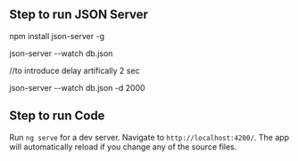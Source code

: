 ## Step to run JSON Server
npm install json-server -g

json-server --watch db.json

//to introduce delay artifically 2 sec

json-server --watch db.json -d 2000

## Step to run Code

Run `ng serve` for a dev server. Navigate to `http://localhost:4200/`. The app will automatically reload if you change any of the source files.
